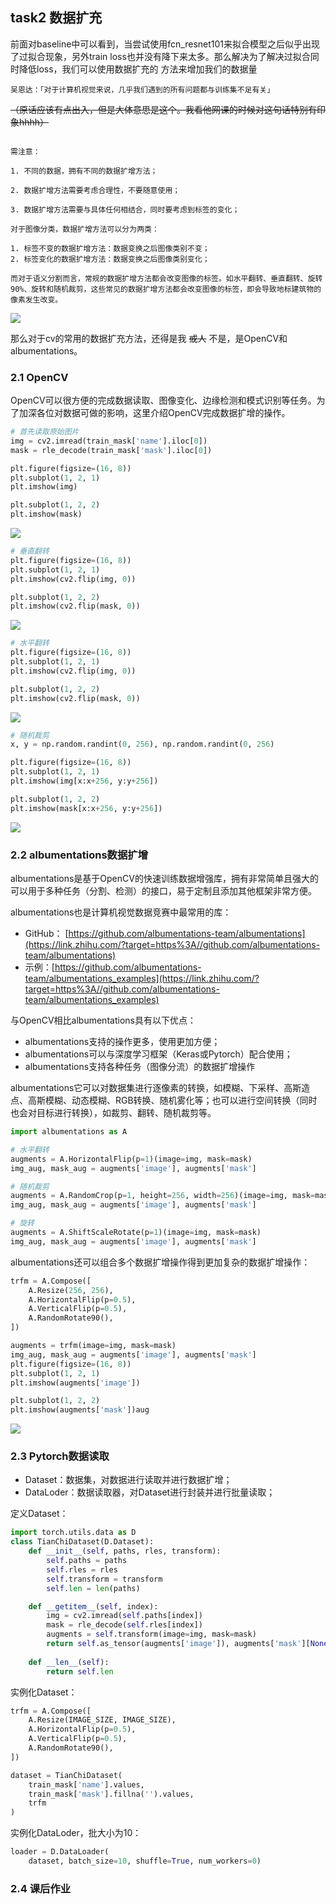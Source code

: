 ## task2 数据扩充

前面对baseline中可以看到，当尝试使用fcn_resnet101来拟合模型之后似乎出现了过拟合现象，另外train loss也并没有降下来太多。那么解决为了解决过拟合同时降低loss，我们可以使用数据扩充的
方法来增加我们的数据量

`吴恩达：「对于计算机视觉来说，几乎我们遇到的所有问题都与训练集不足有关」` 

~~（原话应该有点出入，但是大体意思是这个。我看他网课的时候对这句话特别有印象hhhh）~~

```数据扩增是一种有效的正则化方法，可以防止模型过拟合，在深度学习模型的训练过程中应用广泛。数据扩增的目的是增加数据集中样本的数据量，同时也可以有效增加样本的语义空间。

需注意：

1. 不同的数据，拥有不同的数据扩增方法；

2. 数据扩增方法需要考虑合理性，不要随意使用；

3. 数据扩增方法需要与具体任何相结合，同时要考虑到标签的变化；

对于图像分类，数据扩增方法可以分为两类：

1. 标签不变的数据扩增方法：数据变换之后图像类别不变；
2. 标签变化的数据扩增方法：数据变换之后图像类别变化；

而对于语义分割而言，常规的数据扩增方法都会改变图像的标签。如水平翻转、垂直翻转、旋转90%、旋转和随机裁剪，这些常见的数据扩增方法都会改变图像的标签，即会导致地标建筑物的像素发生改变。
```

![](https://github.com/datawhalechina/team-learning-cv/blob/master/AerialImageSegmentation/img/albu-example.jpeg)

那么对于cv的常用的数据扩充方法，还得是我 ~~或人~~ 不是，是OpenCV和albumentations。

### 2.1 OpenCV

OpenCV可以很方便的完成数据读取、图像变化、边缘检测和模式识别等任务。为了加深各位对数据可做的影响，这里介绍OpenCV完成数据扩增的操作。

```python
# 首先读取原始图片
img = cv2.imread(train_mask['name'].iloc[0])
mask = rle_decode(train_mask['mask'].iloc[0])

plt.figure(figsize=(16, 8))
plt.subplot(1, 2, 1)
plt.imshow(img)

plt.subplot(1, 2, 2)
plt.imshow(mask)
```

![](https://github.com/datawhalechina/team-learning-cv/blob/master/AerialImageSegmentation/img/aug-1.png)

```python
# 垂直翻转
plt.figure(figsize=(16, 8))
plt.subplot(1, 2, 1)
plt.imshow(cv2.flip(img, 0))

plt.subplot(1, 2, 2)
plt.imshow(cv2.flip(mask, 0))
```
![](https://github.com/datawhalechina/team-learning-cv/blob/master/AerialImageSegmentation/img/aug-2.png)

```python
# 水平翻转
plt.figure(figsize=(16, 8))
plt.subplot(1, 2, 1)
plt.imshow(cv2.flip(img, 0))

plt.subplot(1, 2, 2)
plt.imshow(cv2.flip(mask, 0))
```

![](https://github.com/datawhalechina/team-learning-cv/blob/master/AerialImageSegmentation/img/aug-3.png)

```python
# 随机裁剪
x, y = np.random.randint(0, 256), np.random.randint(0, 256)

plt.figure(figsize=(16, 8))
plt.subplot(1, 2, 1)
plt.imshow(img[x:x+256, y:y+256])

plt.subplot(1, 2, 2)
plt.imshow(mask[x:x+256, y:y+256])
```
![](https://github.com/datawhalechina/team-learning-cv/blob/master/AerialImageSegmentation/img/aug-4.png)

### 2.2 albumentations数据扩增

albumentations是基于OpenCV的快速训练数据增强库，拥有非常简单且强大的可以用于多种任务（分割、检测）的接口，易于定制且添加其他框架非常方便。

albumentations也是计算机视觉数据竞赛中最常用的库：

- GitHub： [https://github.com/albumentations-team/albumentations](https://link.zhihu.com/?target=https%3A//github.com/albumentations-team/albumentations)
- 示例：[https://github.com/albumentations-team/albumentations_examples](https://link.zhihu.com/?target=https%3A//github.com/albumentations-team/albumentations_examples)

与OpenCV相比albumentations具有以下优点：

- albumentations支持的操作更多，使用更加方便；
- albumentations可以与深度学习框架（Keras或Pytorch）配合使用；
- albumentations支持各种任务（图像分流）的数据扩增操作

albumentations它可以对数据集进行逐像素的转换，如模糊、下采样、高斯造点、高斯模糊、动态模糊、RGB转换、随机雾化等；也可以进行空间转换（同时也会对目标进行转换），如裁剪、翻转、随机裁剪等。

```python
import albumentations as A

# 水平翻转
augments = A.HorizontalFlip(p=1)(image=img, mask=mask)
img_aug, mask_aug = augments['image'], augments['mask']

# 随机裁剪
augments = A.RandomCrop(p=1, height=256, width=256)(image=img, mask=mask)
img_aug, mask_aug = augments['image'], augments['mask']

# 旋转
augments = A.ShiftScaleRotate(p=1)(image=img, mask=mask)
img_aug, mask_aug = augments['image'], augments['mask']
```

albumentations还可以组合多个数据扩增操作得到更加复杂的数据扩增操作：

```python
trfm = A.Compose([
    A.Resize(256, 256),
    A.HorizontalFlip(p=0.5),
    A.VerticalFlip(p=0.5),
    A.RandomRotate90(),
])

augments = trfm(image=img, mask=mask)
img_aug, mask_aug = augments['image'], augments['mask']
plt.figure(figsize=(16, 8))
plt.subplot(1, 2, 1)
plt.imshow(augments['image'])

plt.subplot(1, 2, 2)
plt.imshow(augments['mask'])aug
```
![](https://github.com/datawhalechina/team-learning-cv/blob/master/AerialImageSegmentation/img/aug-5.png)

### 2.3 Pytorch数据读取

- Dataset：数据集，对数据进行读取并进行数据扩增；
- DataLoder：数据读取器，对Dataset进行封装并进行批量读取；

定义Dataset：

```python
import torch.utils.data as D
class TianChiDataset(D.Dataset):
    def __init__(self, paths, rles, transform):
        self.paths = paths
        self.rles = rles
        self.transform = transform
        self.len = len(paths)

    def __getitem__(self, index):
        img = cv2.imread(self.paths[index])
        mask = rle_decode(self.rles[index])
        augments = self.transform(image=img, mask=mask)
        return self.as_tensor(augments['image']), augments['mask'][None]
   
    def __len__(self):
        return self.len
```

实例化Dataset：

```python
trfm = A.Compose([
    A.Resize(IMAGE_SIZE, IMAGE_SIZE),
    A.HorizontalFlip(p=0.5),
    A.VerticalFlip(p=0.5),
    A.RandomRotate90(),
])

dataset = TianChiDataset(
    train_mask['name'].values,
    train_mask['mask'].fillna('').values,
    trfm
)
```

实例化DataLoder，批大小为10：

```python
loader = D.DataLoader(
    dataset, batch_size=10, shuffle=True, num_workers=0)
```

### 2.4 课后作业
